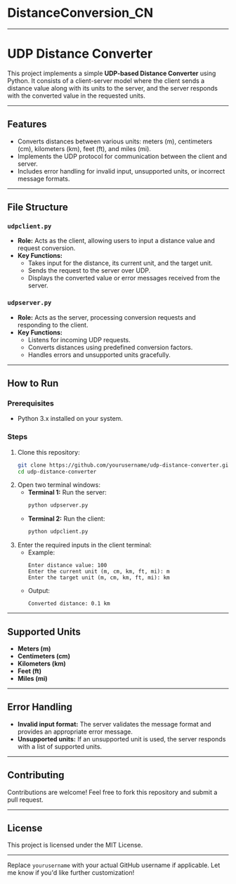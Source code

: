 # DistanceConversion_CN


---

# UDP Distance Converter

This project implements a simple **UDP-based Distance Converter** using Python. It consists of a client-server model where the client sends a distance value along with its units to the server, and the server responds with the converted value in the requested units.

---

## Features

- Converts distances between various units: meters (m), centimeters (cm), kilometers (km), feet (ft), and miles (mi).
- Implements the UDP protocol for communication between the client and server.
- Includes error handling for invalid input, unsupported units, or incorrect message formats.

---

## File Structure

### `udpclient.py`
- **Role:** Acts as the client, allowing users to input a distance value and request conversion.
- **Key Functions:**
  - Takes input for the distance, its current unit, and the target unit.
  - Sends the request to the server over UDP.
  - Displays the converted value or error messages received from the server.

### `udpserver.py`
- **Role:** Acts as the server, processing conversion requests and responding to the client.
- **Key Functions:**
  - Listens for incoming UDP requests.
  - Converts distances using predefined conversion factors.
  - Handles errors and unsupported units gracefully.

---

## How to Run

### Prerequisites
- Python 3.x installed on your system.

### Steps
1. Clone this repository:
   ```bash
   git clone https://github.com/yourusername/udp-distance-converter.git
   cd udp-distance-converter
   ```
2. Open two terminal windows:
   - **Terminal 1:** Run the server:
     ```bash
     python udpserver.py
     ```
   - **Terminal 2:** Run the client:
     ```bash
     python udpclient.py
     ```
3. Enter the required inputs in the client terminal:
   - Example:
     ```text
     Enter distance value: 100
     Enter the current unit (m, cm, km, ft, mi): m
     Enter the target unit (m, cm, km, ft, mi): km
     ```
   - Output:
     ```text
     Converted distance: 0.1 km
     ```

---

## Supported Units
- **Meters (m)**
- **Centimeters (cm)**
- **Kilometers (km)**
- **Feet (ft)**
- **Miles (mi)**

---

## Error Handling
- **Invalid input format:** The server validates the message format and provides an appropriate error message.
- **Unsupported units:** If an unsupported unit is used, the server responds with a list of supported units.

---

## Contributing
Contributions are welcome! Feel free to fork this repository and submit a pull request.

---

## License
This project is licensed under the MIT License.

--- 

Replace `yourusername` with your actual GitHub username if applicable. Let me know if you'd like further customization!
